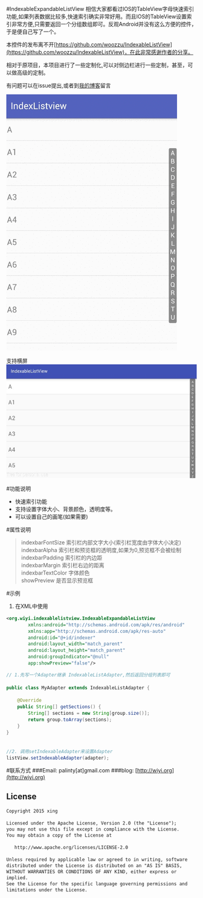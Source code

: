 #IndexableExpandableListView
相信大家都看过IOS的TableView字母快速索引功能,如果列表数据比较多,快速索引确实非常好用。而且IOS的TableView设置索引非常方便,只需要返回一个分组数组即可。反观Android并没有这么方便的控件，于是便自己写了一个。   

本控件的发布离不开[https://github.com/woozzu/IndexableListView](https://github.com/woozzu/IndexableListView)，在此非常感谢作者的分享。

相对于原项目，本项目进行了一些定制化,可以对侧边栏进行一些定制，甚至，可以做高级的定制。

有问题可以在issue提出,或者到[我的博客](http://wiyi.org)留言

![demo示例](./screenshot/screenshot-1.gif)

支持横屏   
![横屏](./screenshot/screenshot-2.png)

#功能说明

* 快速索引功能
* 支持设置字体大小、背景颜色，透明度等。
* 可以设置自己的画笔(如果需要)

#属性说明  
> indexbarFontSize 索引栏内部文字大小(索引栏宽度由字体大小决定)   
> indexbarAlpha 索引栏和预览框的透明度,如果为0,预览框不会被绘制   
> indexbarPadding 索引栏的内边距   
> indexbarMargin 索引栏右边的距离   
> indexbarTextColor 字体颜色   
> showPreview 是否显示预览框   


#示例
1. 在XML中使用  

``` xml 
<org.wiyi.indexablelistview.IndexableExpandableListView
	    xmlns:android="http://schemas.android.com/apk/res/android"    
	    xmlns:app="http://schemas.android.com/apk/res-auto"   
	    android:id="@+id/indexer"    
	    android:layout_width="match_parent"   
	    android:layout_height="match_parent"   
	    android:groupIndicator="@null"   
	    app:showPreview="false"/> 
```
``` java
// 1.先写一个Adapter继承 IndexableListAdapter,然后返回分组列表即可

public class MyAdapter extends IndexableListAdapter {

    @Override
    public String[] getSections() {
        String[] sections = new String[group.size()];
        return group.toArray(sections);
    }
}  


//2. 调用setIndexableAdapter来设置Adapter
listView.setIndexableAdapter(adapter);

```


#联系方式
###Email: palinty[at]gmail.com
###blog: [http://wiyi.org](http://wiyi.org)

## License

    Copyright 2015 xing

    Licensed under the Apache License, Version 2.0 (the "License");
    you may not use this file except in compliance with the License.
    You may obtain a copy of the License at

       http://www.apache.org/licenses/LICENSE-2.0

    Unless required by applicable law or agreed to in writing, software
    distributed under the License is distributed on an "AS IS" BASIS,
    WITHOUT WARRANTIES OR CONDITIONS OF ANY KIND, either express or implied.
    See the License for the specific language governing permissions and
    limitations under the License.